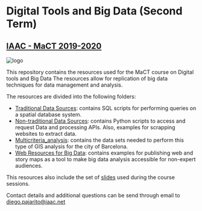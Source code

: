 # Digital Tools and Big Data (Second Term)
## [IAAC - MaCT 2019-2020](http://www.iaacblog.com/programs/courses/mact/2019-2020-mact01/)

![logo](https://media.licdn.com/dms/image/C4E0BAQGDDvyorp8M6Q/company-logo_200_200/0?e=2159024400&v=beta&t=ZSxK1Y4I4htBiv9tQDuxubRkYHr3Y12g55jhvGiyYKU)

This repository contains the resources used for the MaCT course on Digital tools and Big Data
The resources allow for replication of big data techniques for data management and analysis.

The resources are divided into the following folders:
* [Traditional Data Sources](a_Traditional_Data_Sources): contains SQL scripts for performing queries on a spatial database system.
* [Non-traditional Data Sources](b_Non_Traditional_Data_Sources): contains Python scripts to access and request Data and processing APIs. Also, examples for scrapping websites to extract data.
* [Multicriteria_analysis](c_multicriteria_analysis): contains the data sets needed to perform this type of GIS analysis for the city of Barcelona.
* [Web Resources for Big Data](d_web_resouces_for_big_data): contains examples for publishing web and story maps as a tool to make big data analysis accessible for non-expert audiences.

This resources also include the set of [slides](slides) used during the course sessions.

Contact details and additional questions can be send through email to diego.pajarito@iaac.net  
